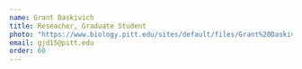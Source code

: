 ```yaml
---
name: Grant Daskivich
title: Reseacher, Graduate Student
photo: "https://www.biology.pitt.edu/sites/default/files/Grant%20Daskivich.jpg"
email: gjd15@pitt.edu
order: 60
---
```

